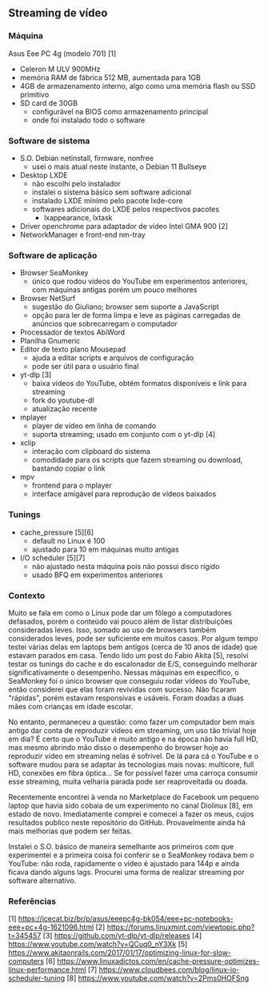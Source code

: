 ## Streaming de vídeo

### Máquina

Asus Eee PC 4g (modelo 701) [1]

* Celeron M ULV 900MHz
* memória RAM de fábrica 512 MB, aumentada para 1GB
* 4GB de armazenamento interno, algo como uma memória flash ou SSD primitivo
* SD card de 30GB
  * configurável na BIOS como armazenamento principal
  * onde foi instalado todo o software

### Software de sistema 

* S.O. Debian netinstall, firmware, nonfree 
  * usei o mais atual neste instante, o Debian 11 Bullseye
* Desktop LXDE
  * não escolhi pelo instalador
  * instalei o sistema básico sem software adicional
  * instalado LXDE mínimo pelo pacote lxde-core
  * softwares adicionais do LXDE pelos respectivos pacotes
    * lxappearance, lxtask
* Driver openchrome para adaptador de vídeo Intel GMA 900 [2]
* NetworkManager e front-end nm-tray

### Software de aplicação

* Browser SeaMonkey
  * único que rodou vídeos do YouTube em experimentos anteriores, com máquinas antigas porém um pouco melhores
* Browser NetSurf
  * sugestão do Giuliano; browser sem suporte a JavaScript
  * opção para ler de forma limpa e leve as páginas carregadas de anúncios que sobrecarregam o computador
* Processador de textos AbiWord
* Planilha Gnumeric
* Editor de texto plano Mousepad
  * ajuda a editar scripts e arquivos de configuração
  * pode ser útil para o usuário final
* yt-dlp [3]
  * baixa vídeos do YouTube, obtém formatos disponíveis e link para streaming
  * fork do youtube-dl
  * atualização recente
* mplayer
  * player de vídeo em linha de comando
  * suporta streaming; usado em conjunto com o yt-dlp [4]
* xclip
  * interação com clipboard do sistema
  * comodidade para os scripts que fazem streaming ou download, bastando copiar o link
* mpv
  * frontend para o mplayer
  * interface amigável para reprodução de vídeos baixados

### Tunings

* cache_pressure [5][6]
  * default no Linux é 100
  * ajustado para 10 em máquinas muito antigas
* I/O scheduler [5][7]
  * não ajustado nesta máquina pois não possui disco rígido
  * usado BFQ em experimentos anteriores

### Contexto

Muito se fala em como o Linux pode dar um fôlego a computadores defasados, porém o conteúdo vai pouco além de listar distribuições consideradas leves. Isso, somado ao uso de browsers também considerados leves, pode ser suficiente em muitos casos. Por algum tempo testei várias delas em laptops bem antigos (cerca de 10 anos de idade) que estavam parados em casa. Tendo lido um post do Fabio Akita [5], resolvi testar os tunings do cache e do escalonador de E/S, conseguindo melhorar significativamente o desempenho. Nessas máquinas em específico, o SeaMonkey foi o único browser que conseguiu rodar vídeos do YouTube, então considerei que elas foram revividas com sucesso. Não ficaram "rápidas", porém estavam responsivas e usáveis. Foram doadas a duas mães com crianças em idade escolar.

No entanto, permaneceu a questão: como fazer um computador bem mais antigo dar conta de reproduzir vídeos em streaming, um uso tão trivial hoje em dia? É certo que o YouTube é muito antigo e na época não havia full HD, mas mesmo abrindo mão disso o desempenho do browser hoje ao reproduzir vídeo em streaming nelas é sofrível. De lá para cá o YouTube e o software mudou para se adaptar às tecnologias mais novas: multicore, full HD, conexões em fibra óptica... Se for possível fazer uma carroça consumir esse streaming, muita velharia parada pode ser reaproveitada ou doada.

Recentemente encontrei à venda no Marketplace do Facebook um pequeno laptop que havia sido cobaia de um experimento no canal Diolinux [8], em estado de novo. Imediatamente comprei e comecei a fazer os meus, cujos resultados publico neste repositório do GitHub. Provavelmente ainda há mais melhorias que podem ser feitas.

Instalei o S.O. básico de maneira semelhante aos primeiros com que experimentei e a primeira coisa foi conferir se o SeaMonkey rodava bem o YouTube: não roda, rapidamente o vídeo é ajustado para 144p e ainda ficava dando alguns lags. Procurei uma forma de realizar streaming por software alternativo.

### Referências

[1] https://icecat.biz/br/p/asus/eeepc4g-bk054/eee+pc-notebooks-eee+pc+4g-1621096.html
[2] https://forums.linuxmint.com/viewtopic.php?t=345457
[3] https://github.com/yt-dlp/yt-dlp/releases
[4] https://www.youtube.com/watch?v=QCuq0_nY3Xk
[5] https://www.akitaonrails.com/2017/01/17/optimizing-linux-for-slow-computers
[6] https://www.linuxadictos.com/en/cache-pressure-optimizes-linux-performance.html
[7] https://www.cloudbees.com/blog/linux-io-scheduler-tuning
[8] https://www.youtube.com/watch?v=2Pms0HOFSng
